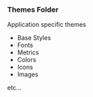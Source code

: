 ### Themes Folder

Application specific themes

* Base Styles
* Fonts
* Metrics
* Colors
* Icons
* Images

etc...
